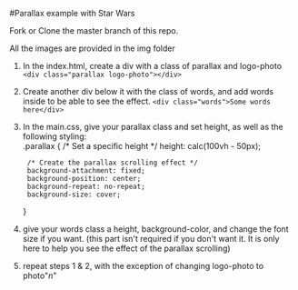 #Parallax example with Star Wars

Fork or Clone the master branch of this repo.

All the images are provided in the img folder



1. In the index.html, create a div with a class of parallax and logo-photo
`<div class="parallax logo-photo"></div>`
2. Create another div below it with the class of words, and add words inside to be able to see the effect.
`<div class="words">Some words here</div>`
3. In the main.css, give your parallax class and set height, as well as the following styling:
    <br/>
    .parallax {
        /* Set a specific height */
        height: calc(100vh - 50px); 

        /* Create the parallax scrolling effect */
        background-attachment: fixed;
        background-position: center;
        background-repeat: no-repeat;
        background-size: cover;
    }
4. give your words class a height, background-color, and change the font size if you want. (this part isn't required if you don't want it. It is only here to help you see the effect of the parallax scrolling)
5. repeat steps 1 & 2, with the exception of changing logo-photo to photo"_*n*_"